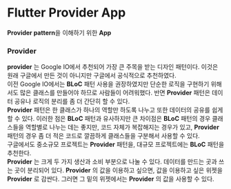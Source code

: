 # Flutter Provider App
**Provider pattern**을 이해하기 위한 **App**

### Provider
**provider** 는 Google IO에서 추천되어 가장 큰 주목을 받는 디자인 패턴이다. 이것은 원래 구글에서 만든 것이 아니지만 구글에서 공식적으로 추천하였다.   
이전 Google IO에서는 **BLoC** 패턴 사용을 권장하였지만 단순한 로직을 구현하기 위해서도 많은 클래스를 만들어야 하므로 사람들이 어려워했다. 반면 **Provider** 패턴은 데이터 공유나 로직의 분리를 좀 더 간단히 할 수 있다.   
**Provider** 패턴은 한 클래스가 하나의 역할만 하도록 나누고 또한 데이터의 공유를 쉽게 할 수 있다. 이러한 점은 **BLoC** 패턴과 유사하지만 큰 차이점은 **BLoC** 패턴의 경우 클래스들을 역할별로 나누는 데는 좋지만, 코드 자체가 복잡해지는 경우가 있고, **Provider** 패턴의 경우 좀 더 적은 코드로 깔끔하게 클래스들을 구분해서 사용할 수 있다.   
구글에서도 중소규모 프로젝트는 **Provider** 패턴을, 대규모 프로젝트에는 **BLoC** 패턴을 추천한다.   
**Provider** 는 크게 두 가지 생산과 소비 부분으로 나눌 수 있다. 데이터를 만드는 곳과 쓰는 곳이 분리되어 있다. **Provider** 의 값을 이용하고 싶으면, 값을 이용하고 싶은 위젯을 **Provider** 로 감싼다. 그러면 그 밑의 위젯에서는 **Provider** 의 값을 사용할 수 있다.
